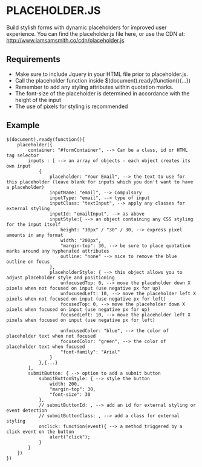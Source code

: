 # PLACEHOLDER.JS

Build stylish forms with dynamic placeholders for improved user experience.
You can find the placeholder.js file here, or use the CDN at: http://www.iamsamsmith.co/cdn/placeholder.js

## Requirements

* Make sure to include Jquery in your HTML file prior to placeholder.js.
* Call the placeholder function inside $(document).ready(function(){...})
* Remember to add any styling attributes within quotation marks.
* The font-size of the placeholder is determined in accordance with the height of the input
* The use of pixels for styling is recommended


## Example

```
$(document).ready(function(){
	placeholder({
		container: "#formContainer", --> Can be a class, id or HTML tag selector
		inputs : [ --> an array of objects - each object creates its own input
			{
				placeholder: "Your Email", --> the text to use for this placeholder (leave blank for inputs which you don't want to have a placeholder)
				inputName: "email", --> Compulsory
				inputType: "email", --> type of input
				inputClass: "textInput", --> apply any classes for external styling
				inputId: "emailInput", --> as above
				inputStyle:{ --> an object containing any CSS styling for the input itself
					height: "30px" / "30" / 30, --> express pixel amounts in any format
					width: "200px",
					"margin-top": 30, --> be sure to place quotation marks around any hyphenated attributes
					outline: "none" --> nice to remove the blue outline on focus
				},
				placeholderStyle: { --> this object allows you to adjust placeholder style and positioning
					unfocusedTop: 0, --> move the placeholder down X pixels when not focused on input (use negative px for up)
					unfocusedLeft: 10, --> move the placeholder left X pixels when not focused on input (use negative px for left)
					focusedTop: 0, --> move the placeholder down X pixels when focused on input (use negative px for up)
					focusedLeft: 10, --> move the placeholder left X pixels when focused on input (use negative px for left)

					unfocusedColor: "blue", --> the color of placeholder text when not focused
					focusedColor: "green", --> the color of placeholder text when focused
					"font-family": "Arial"
				}
			},{...}
		],
		submitButton: { --> option to add a submit button
			submitButtonStyle: { --> style the button
				width: 200,
				"margin-top": 30,
				"font-size": 30
			},
			// submitButtonId: , --> add an id for external styling or event detection
			// submitButtonClass: , --> add a class for external styling
			onclick: function(event){ --> a method triggered by a click event on the button
				alert("click");
			}
		}
	})
})
```
